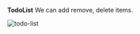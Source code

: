    **TodoList**
  We can add remove, delete items.
  
  ![todo-list](https://user-images.githubusercontent.com/44709658/92411499-ef7c9200-f169-11ea-96cd-24baa988e646.PNG)
